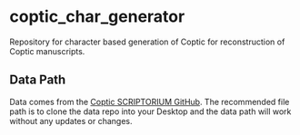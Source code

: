 # coptic_char_generator

Repository for character based generation of Coptic for reconstruction of Coptic manuscripts.

## Data Path

Data comes from the [Coptic SCRIPTORIUM GitHub](https://github.com/CopticScriptorium/corpora). The recommended file path
is to clone the data repo into your Desktop and the data path will work without any updates or changes. 
